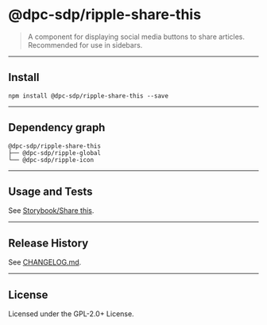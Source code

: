 # @dpc-sdp/ripple-share-this

> A component for displaying social media buttons to share articles. Recommended
for use in sidebars.

--------------------------------------------------------------------------------

## Install

```shell
npm install @dpc-sdp/ripple-share-this --save
```

--------------------------------------------------------------------------------

## Dependency graph

```shell
@dpc-sdp/ripple-share-this
├── @dpc-sdp/ripple-global
└── @dpc-sdp/ripple-icon
```

--------------------------------------------------------------------------------

## Usage and Tests

See [Storybook/Share this](https://ripple-ripple-develop.lagoon.vicsdp.amazee.io/?selectedKind=Molecules/ShareThis&selectedStory=Share%20this).

--------------------------------------------------------------------------------

## Release History

See [CHANGELOG.md](./CHANGELOG.md).

--------------------------------------------------------------------------------

## License

Licensed under the GPL-2.0+ License.
